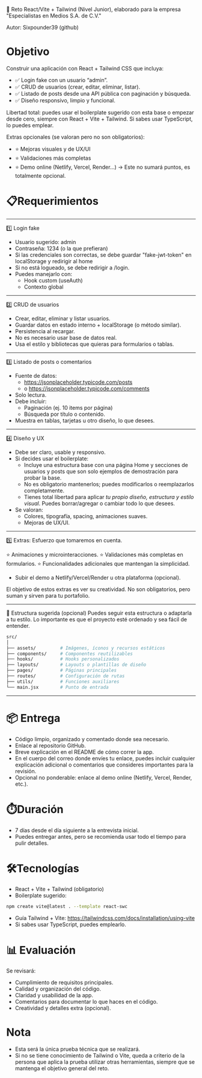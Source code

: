 🚀 Reto React/Vite + Tailwind (Nivel Junior), elaborado para la empresa "Especialistas en Medios S.A. de C.V."

Autor: Sixpounder39 (github)

# Objetivo

Construir una aplicación con React + Tailwind CSS que incluya:

* ✅ Login fake con un usuario “admin”.
* ✅ CRUD de usuarios (crear, editar, eliminar, listar).
* ✅ Listado de posts desde una API pública con paginación y búsqueda.
* ✅ Diseño responsivo, limpio y funcional.

Libertad total: puedes usar el boilerplate sugerido con esta base o empezar desde cero, siempre con React + Vite + Tailwind. Si sabes usar TypeScript, lo puedes emplear.

Extras opcionales (se valoran pero no son obligatorios):

* ⭐ Mejoras visuales y de UX/UI
* ⭐ Validaciones más completas
* ⭐ Demo online (Netlify, Vercel, Render…) -> Este no sumará puntos, es totalmente opcional.

# 📋Requerimientos
- - -

1️⃣ Login fake

* Usuario sugerido: admin
* Contraseña: 1234 (o la que prefieran)
* Si las credenciales son correctas, se debe guardar "fake-jwt-token" en localStorage y redirigir al home
* Si no está logueado, se debe redirigir a /login.
* Puedes manejarlo con:
    * Hook custom (useAuth)
    * Contexto global

- - -

2️⃣ CRUD de usuarios

* Crear, editar, eliminar y listar usuarios.
* Guardar datos en estado interno + localStorage (o método similar).
* Persistencia al recargar.
* No es necesario usar base de datos real.
* Usa el estilo y bibliotecas que quieras para formularios o tablas.

- - -

3️⃣ Listado de posts o comentarios

* Fuente de datos:
    * https://jsonplaceholder.typicode.com/posts
    * o https://jsonplaceholder.typicode.com/comments
* Solo lectura.
* Debe incluir:
    * Paginación (ej. 10 items por página)
    * Búsqueda por título o contenido.
* Muestra en tablas, tarjetas u otro diseño, lo que desees.

- - -

4️⃣ Diseño y UX

* Debe ser claro, usable y responsivo.
* Si decides usar el boilerplate:
    * Incluye una estructura base con una página Home y secciones de usuarios y posts que son solo ejemplos de demostración para probar la base.
    * No es obligatorio mantenerlos; puedes modificarlos o reemplazarlos completamente.
    * Tienes total libertad para aplicar *tu propio diseño, estructura y estilo visual*. Puedes borrar/agregar o cambiar todo lo que desees.
* Se valoran:
    * Colores, tipografía, spacing, animaciones suaves.
    * Mejoras de UX/UI.

- - - 

5️⃣ Extras: Esfuerzo que tomaremos en cuenta.

⭐ Animaciones y microinteracciones.
⭐ Validaciones más completas en formularios.
⭐ Funcionalidades adicionales que mantengan la simplicidad.
* Subir el demo a Netlify/Vercel/Render u otra plataforma (opcional).

El objetivo de estos extras es ver su creatividad. No son obligatorios, pero suman y sirven para tu portafolio.

- - -

📂 Estructura sugerida (opcional)
Puedes seguir esta estructura o adaptarla a tu estilo. Lo importante es que el proyecto esté ordenado y sea fácil de entender.

```bash
src/
│
├── assets/         # Imágenes, íconos y recursos estáticos
├── components/     # Componentes reutilizables
├── hooks/          # Hooks personalizados
├── layouts/        # Layouts o plantillas de diseño
├── pages/          # Páginas principales
├── routes/         # Configuración de rutas
├── utils/          # Funciones auxiliares
└── main.jsx        # Punto de entrada
```

- - -

# 📦 Entrega

* Código limpio, organizado y comentado donde sea necesario.
* Enlace al repositorio GitHub.
* Breve explicación en el README de cómo correr la app.
* En el cuerpo del correo donde envíes tu enlace, puedes incluir cualquier explicación adicional o comentarios que consideres importantes para la revisión.
* Opcional no ponderable: enlace al demo online (Netlify, Vercel, Render, etc.).


# ⏱️Duración

* 7 días desde el día siguiente a la entrevista inicial.
* Puedes entregar antes, pero se recomienda usar todo el tiempo para pulir detalles.

# 🛠️Tecnologías

* React + Vite + Tailwind (obligatorio)
* Boilerplate sugerido:
```bash
npm create vite@latest . --template react-swc
```
* Guía Tailwind + Vite:
https://tailwindcss.com/docs/installation/using-vite
* Si sabes usar TypeScript, puedes emplearlo.


# 📊 Evaluación

Se revisará:

* Cumplimiento de requisitos principales.
* Calidad y organización del código.
* Claridad y usabilidad de la app.
* Comentarios para documentar lo que haces en el código.
* Creatividad y detalles extra (opcional).

# Nota

* Esta será la única prueba técnica que se realizará.
* Si no se tiene conocimiento de Tailwind o Vite, queda a criterio de la persona que aplica la prueba utilizar otras herramientas, siempre que se mantenga el objetivo general del reto.